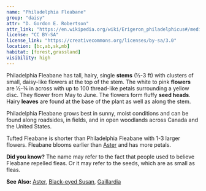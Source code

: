 ```yaml
---
name: "Philadelphia Fleabane"
group: "daisy"
attr: "D. Gordon E. Robertson"
attr_link: "https://en.wikipedia.org/wiki/Erigeron_philadelphicus#/media/File:Philadelphia_Fleabane.jpg"
license: "CC BY-SA"
license_link: "https://creativecommons.org/licenses/by-sa/3.0"
location: [bc,ab,sk,mb]
habitat: [forest,grassland]
visibility: high 
---
```

Philadelphia Fleabane has tall, hairy, single **stems** (½-3 ft) with clusters of small, daisy-like flowers at the top of the stem. The white to pink **flowers** are ½-¾ in across with up to 100 thread-like petals surrounding a yellow disc. They flower from May to June. The flowers form fluffy **seed heads**. Hairy **leaves** are found at the base of the plant as well as along the stem.

Philadelphia Fleabane grows best in sunny, moist conditions and can be found along roadsides, in fields, and in open woodlands across Canada and the United States.

Tufted Fleabane is shorter than Philadelphia Fleabane with 1-3 larger flowers. Fleabane blooms earlier than [Aster](/plants/aster) and has more petals.

**Did you know?** The name may refer to the fact that people used to believe Fleabane repelled fleas. Or it may refer to the seeds, which are as small as fleas.

<!-- generated, do not edit -->
**See Also:**
[Aster](/plants/aster),
[Black-eyed Susan](/plants/blackesus),
[Gaillardia](/plants/gaillard)
